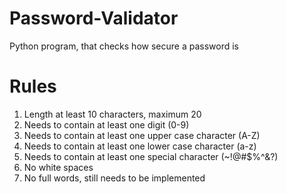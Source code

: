 # Password-Validator
Python program, that checks how secure a password is 

# Rules
1. Length at least 10 characters, maximum 20
2. Needs to contain at least one digit (0-9)
3. Needs to contain at least one upper case character (A-Z)
4. Needs to contain at least one lower case character (a-z)
5. Needs to contain at least one special character (~!@#$%^&?)
6. No white spaces
7. No full words, still needs to be implemented

